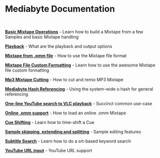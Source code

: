 # Mediabyte Documentation

<br>

[**Basic Mixtape Operations**](https://github.com/taext/mediabyte/blob/master/user_guide/Demo:%20Basic%20Mixtape%20operations.ipynb) - Learn how to build a Mixtape from a few Samples and basic Mixtape handling

[**Playback**](https://github.com/taext/mediabyte/blob/master/user_guide/Demo:%20Playback.ipynb) - What are the playback and output options

[**Mixtape from .omm file**](https://github.com/taext/mediabyte/blob/master/user_guide/Demo:%20Mixtape%20from%20omm%20file.ipynb) - How to use the Mixtape file format

[**Mixtape File Custom Formatting**](https://github.com/taext/mediabyte/blob/master/user_guide/Demo:%20Mixtape%20File%20Custom%20Formatting.ipynb) - Learn how to use the awesome Mixtape file custom formatting

[**Mp3 Mixtape Cutting**](https://github.com/taext/mediabyte/blob/master/user_guide/Demo:%20bit.Mp3%20Mixtape%20Cutting.ipynb) - How to cut and remix MP3 Mixtape

[**Mediabyte Hash Referencing**](https://github.com/taext/mediabyte/blob/master/user_guide/Demo:%20Mediabyte%20Hash%20Referencing.ipynb) - Using the system-wide o.hash for general referencing

[**One-line YouTube search to VLC playback**](https://github.com/taext/mediabyte/blob/master/user_guide/Demo:%20One-line%20YouTube%20search%20to%20VLC%20playback.ipynb) - Succinct common use-case

[**Online .omm support**](https://github.com/taext/mediabyte/blob/master/user_guide/Demo:%20Online%20.omm%20support.ipynb) - How to load an online .omm Mixtape

[**Cue Shifting**](https://github.com/taext/mediabyte/blob/master/user_guide/Demo:%20Cue%20shifting.ipynb) - Learn how to time-shift a Cue

[**Sample skipping, extending and splitting**](https://github.com/taext/mediabyte/blob/master/user_guide/Demo:%20Sample%20skipping%2C%20extending%20and%20splitting.ipynb) - Sample editing features

[**Subtitle Search**](https://github.com/taext/mediabyte/blob/master/user_guide/Demo:%20Subtitle%20Search.ipynb) - Learn how to do a srt-based keyword search

[**YouTube URL input**](https://github.com/taext/mediabyte/blob/master/user_guide/Demo:%20YouTube%20URL%20input.ipynb) - YouTube URL support
